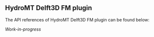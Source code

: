 ## HydroMT Delft3D FM plugin
The API references of HydroMT Delft3D FM plugin can be found below:

*Work-in-progress*